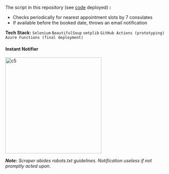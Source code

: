 The script in this repository (see [code](https://github.com/shithi30/Azure_Deployments) deployed) <b>:</b> 
  - Checks periodically for nearest appointment slots by 7 consulates
  - If available before the booked date, throws an email notification

**Tech Stack:** ```Selenium``` ```BeautifulSoup``` ```smtplib``` ```GitHub Actions (prototyping)```  ```Azure Functions (final deployment)``` <br>

#### Instant Notifier
<img width="300" alt="c5" src="https://github.com/user-attachments/assets/99adcd3e-b6b4-4765-a6ea-664a657bb23d"><br>

*<b>Note:</b> Scraper abides robots.txt guidelines. Notification useless if not promptly acted upon.*
